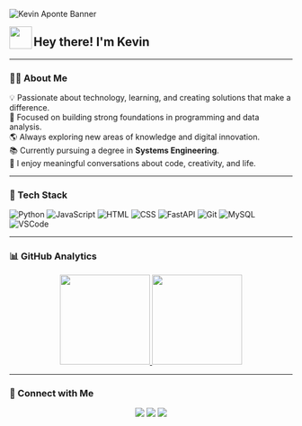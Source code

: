 <!-- Banner principal -->
![Kevin Aponte Banner](https://github.com/kvnaponte/assets/blob/main/Banner.png?raw=true)

<!-- Encabezado con animación -->
<img src="./assets/Hand%20Wave.gif" width="40" align="left"/> 
<h2>Hey there! I'm Kevin</h2>

---

### 👨‍💻 About Me
💡 Passionate about technology, learning, and creating solutions that make a difference.  
🎯 Focused on building strong foundations in programming and data analysis.  
🌎 Always exploring new areas of knowledge and digital innovation.  
📚 Currently pursuing a degree in **Systems Engineering**.  
💬 I enjoy meaningful conversations about code, creativity, and life.

---

### 🧠 Tech Stack
![Python](https://img.shields.io/badge/-Python-05122A?style=flat&logo=python) 
![JavaScript](https://img.shields.io/badge/-JavaScript-05122A?style=flat&logo=javascript)
![HTML](https://img.shields.io/badge/-HTML-05122A?style=flat&logo=html5)
![CSS](https://img.shields.io/badge/-CSS-05122A?style=flat&logo=css3)
![FastAPI](https://img.shields.io/badge/-FastAPI-05122A?style=flat&logo=fastapi)
![Git](https://img.shields.io/badge/-Git-05122A?style=flat&logo=git)
![MySQL](https://img.shields.io/badge/-MySQL-05122A?style=flat&logo=mysql)
![VSCode](https://img.shields.io/badge/-VS%20Code-05122A?style=flat&logo=visualstudiocode)

---

### 📊 GitHub Analytics
<p align="center">
  <a href="https://github.com/kvnaponte">
    <img height="160em" src="https://github-readme-stats.vercel.app/api?username=kvnaponte&show_icons=true&theme=tokyonight&count_private=true"/>
    <img height="160em" src="https://github-readme-stats.vercel.app/api/top-langs/?username=kvnaponte&layout=compact&theme=tokyonight"/>
  </a>
</p>

---

### 🤝 Connect with Me
<p align="center">
  <a href="mailto:kvnaponte@gmail.com"><img src="https://img.shields.io/badge/-Email-05122A?style=flat&logo=gmail" /></a>
  <a href="https://linkedin.com/in/kvnaponte"><img src="https://img.shields.io/badge/-LinkedIn-05122A?style=flat&logo=linkedin" /></a>
  <a href="https://github.com/kvnaponte"><img src="https://img.shields.io/badge/-GitHub-05122A?style=flat&logo=github" /></a>
</p>

